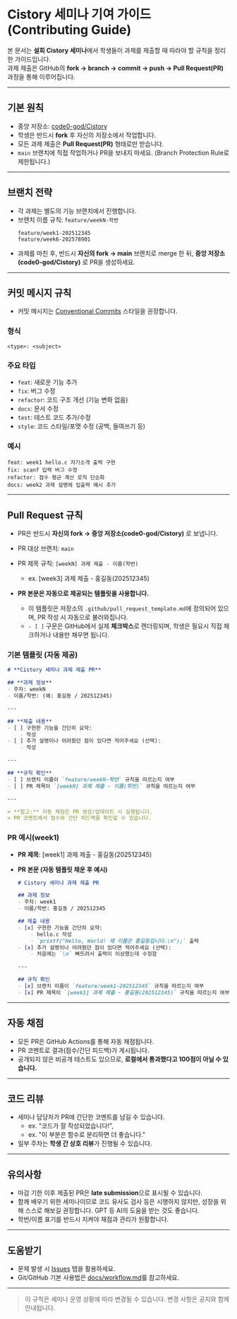 # **Cistory 세미나 기여 가이드 (Contributing Guide)**
본 문서는 **설회 Cistory 세미나**에서 학생들이 과제를 제출할 때 따라야 할 규칙을 정리한 가이드입니다.  
과제 제출은 GitHub의 **fork &rarr; branch &rarr; commit &rarr; push &rarr; Pull Request(PR)** 과정을 통해 이루어집니다.

---

## **기본 원칙**

- 중앙 저장소: [code0-god/Cistory](https://github.com/code0-god/Cistory)  
- 학생은 반드시 **fork** 후 자신의 저장소에서 작업합니다.
- 모든 과제 제출은 **Pull Request(PR)** 형태로만 받습니다.  
- `main` 브랜치에 직접 작업하거나 PR을 보내지 마세요. (Branch Protection Rule로 제한됩니다.)

---

## **브랜치 전략**
- 각 과제는 별도의 기능 브랜치에서 진행합니다.
- 브랜치 이름 규칙: `feature/weekN-학번`
    ```
    feature/week1-202512345
    feature/week6-202578901
    ```
- 과제를 마친 후, 반드시 **자신의 fork &rarr; main** 브랜치로 merge 한 뒤, **중앙 저장소(code0-god/Cistory)** 로 PR을 생성하세요.

---

## **커밋 메시지 규칙**
- 커밋 메시지는 [Conventional Commits](https://www.conventionalcommits.org/) 스타일을 권장합니다.

### 형식
`<type>: <subject>`


### 주요 타입
- `feat`: 새로운 기능 추가
- `fix`: 버그 수정
- `refactor`: 코드 구조 개선 (기능 변화 없음)
- `docs`: 문서 수정
- `test`: 테스트 코드 추가/수정
- `style`: 코드 스타일/포맷 수정 (공백, 들여쓰기 등)

### 예시
```
feat: week1 hello.c 자기소개 출력 구현
fix: scanf 입력 버그 수정
refactor: 점수 평균 계산 로직 단순화
docs: week2 과제 설명에 입출력 예시 추가
```

---

## **Pull Request 규칙**
- PR은 반드시 **자신의 fork &rarr; 중앙 저장소(code0-god/Cistory)** 로 보냅니다.
- PR 대상 브랜치: `main`
- PR 제목 규칙: `[weekN] 과제 제출 - 이름(학번)`
    - ex. [week3] 과제 제출 - 홍길동(202512345)

- **PR 본문은 자동으로 제공되는 템플릿을 사용합니다.**  
  - 이 템플릿은 저장소의 `.github/pull_request_template.md`에 정의되어 있으며, PR 작성 시 자동으로 불러와집니다.  
  - `- [ ]` 구문은 GitHub에서 실제 **체크박스**로 렌더링되며, 학생은 필요시 직접 체크하거나 내용만 채우면 됩니다.

### 기본 템플릿 (자동 제공)

```markdown
# **Cistory 세미나 과제 제출 PR**

## **과제 정보**
- 주차: weekN
- 이름/학번: (예: 홍길동 / 202512345)

---

## **제출 내용**
- [ ] 구현한 기능을 간단히 요약:
    - 작성
- [ ] 추가 설명이나 어려웠던 점이 있다면 적어주세요 (선택):
    - 작성

---

## **규칙 확인**
- [ ] 브랜치 이름이 `feature/weekN-학번` 규칙을 따르는지 여부
- [ ] PR 제목이 `[weekN] 과제 제출 - 이름(학번)` 규칙을 따르는지 여부

---

> **참고:** 자동 채점은 PR 생성/업데이트 시 실행됩니다.  
> PR 코멘트에서 점수와 간단 피드백을 확인할 수 있습니다.
```

### PR 예시(week1)
- **PR 제목**: [week1] 과제 제출 - 홍길동(202512345)
- **PR 본문 (자동 템플릿 채운 후 예시)**

    ```markdown
    # Cistory 세미나 과제 제출 PR

    ## 과제 정보
    - 주차: week1
    - 이름/학번: 홍길동 / 202512345

    ## 제출 내용
    - [x] 구현한 기능을 간단히 요약:
        - hello.c 작성
        - `printf("Hello, World! 제 이름은 홍길동입니다.\n");` 출력
    - [x] 추가 설명이나 어려웠던 점이 있다면 적어주세요 (선택):
        - 처음에는 `\n` 빠뜨려서 출력이 이상했는데 수정함

    ---

    ## 규칙 확인
    - [x] 브랜치 이름이 `feature/week1-202512345` 규칙을 따르는지 여부
    - [x] PR 제목이 `[week1] 과제 제출 - 홍길동(202512345)` 규칙을 따르는지 여부
    ```

---

## **자동 채점**
- 모든 PR은 GitHub Actions를 통해 자동 채점됩니다.
- PR 코멘트로 결과(점수/간단 피드백)가 게시됩니다.
- 공개되지 않은 비공개 테스트도 있으므로, **로컬에서 통과했다고 100점이 아닐 수 있습니다.**

---

## **코드 리뷰**
- 세미나 담당자가 PR에 간단한 코멘트를 남길 수 있습니다.
    - ex. "코드가 잘 작성되었습니다!",  
    - ex. "이 부분은 함수로 분리하면 더 좋습니다."
- 일부 주차는 **학생 간 상호 리뷰**가 진행될 수 있습니다.

---

## **유의사항**

- 마감 기한 이후 제출된 PR은 **late submission**으로 표시될 수 있습니다.
- 함께 배우기 위한 세미나이므로 코드 유사도 검사 등은 시행하지 않지만, 성장을 위해 스스로 해보길 권장합니다. GPT 등 AI의 도움을 받는 것도 좋습니다. 
- 학번/이름 표기를 반드시 지켜야 채점과 관리가 원활합니다.

---

## **도움받기**
- 문제 발생 시 [Issues](https://github.com/code0-god/Cistory/issues) 탭을 활용하세요.
- Git/GitHub 기본 사용법은 [docs/workflow.md](docs/workflow.md)를 참고하세요.

---

> 이 규칙은 세미나 운영 상황에 따라 변경될 수 있습니다. 변경 사항은 공지와 함께 안내됩니다.
